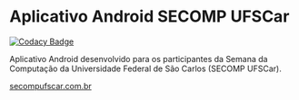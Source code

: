 # Aplicativo Android SECOMP UFSCar

[![Codacy Badge](https://api.codacy.com/project/badge/Grade/ca90c9bf0c57472481c8f18d1a2b6d0d)](https://www.codacy.com/app/secompufscar/app_secompufscar?utm_source=github.com&amp;utm_medium=referral&amp;utm_content=secompufscar/app_secompufscar&amp;utm_campaign=Badge_Grade)

Aplicativo Android desenvolvido para os participantes da Semana da Computação da Universidade Federal de São Carlos (SECOMP UFSCar).

[secompufscar.com.br](https://secompufscar.com.br)
